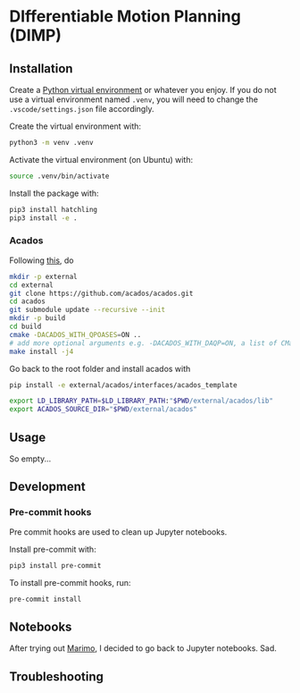 # DIfferentiable Motion Planning (DIMP)

## Installation

Create a [Python virtual environment](https://docs.python.org/3/library/venv.html) or whatever you enjoy.
If you do not use a virtual environment named `.venv`, you will need to change the `.vscode/settings.json` file accordingly.

Create the virtual environment with:
```bash
python3 -m venv .venv
```
Activate the virtual environment (on Ubuntu) with:
```bash
source .venv/bin/activate
```

Install the package with:
```bash
pip3 install hatchling
pip3 install -e .
```

### Acados

Following [this](https://docs.acados.org/python_interface/index.html), do
```bash
mkdir -p external
cd external
git clone https://github.com/acados/acados.git
cd acados
git submodule update --recursive --init
mkdir -p build
cd build
cmake -DACADOS_WITH_QPOASES=ON ..
# add more optional arguments e.g. -DACADOS_WITH_DAQP=ON, a list of CMake options is provided below
make install -j4
```

Go back to the root folder and install acados with
```bash
pip install -e external/acados/interfaces/acados_template
```

```bash
export LD_LIBRARY_PATH=$LD_LIBRARY_PATH:"$PWD/external/acados/lib"
export ACADOS_SOURCE_DIR="$PWD/external/acados"
```

## Usage

So empty...

## Development

### Pre-commit hooks

Pre commit hooks are used to clean up Jupyter notebooks.

Install pre-commit with:
```bash
pip3 install pre-commit
```

To install pre-commit hooks, run:
```bash
pre-commit install
```

## Notebooks

After trying out [Marimo](https://marimo.io/), I decided to go back to Jupyter notebooks.
Sad.

## Troubleshooting

